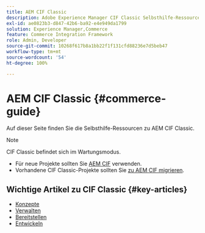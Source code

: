 ```yaml
---
title: AEM CIF Classic
description: Adobe Experience Manager CIF Classic Selbsthilfe-Ressourcen und Links zur Dokumentation.
exl-id: ae0823b3-d847-42b6-ba92-e4e949da1799
solution: Experience Manager,Commerce
feature: Commerce Integration Framework
role: Admin, Developer
source-git-commit: 10268f617b8a1bb22f1f131cfd88236e7d5beb47
workflow-type: tm+mt
source-wordcount: '54'
ht-degree: 100%

---
```



# AEM CIF Classic {#commerce-guide}

Auf dieser Seite finden Sie die Selbsthilfe-Ressourcen zu AEM CIF Classic.

>[!NOTE]
>
>CIF Classic befindet sich im Wartungsmodus.
>
>* Für neue Projekte sollten Sie [AEM CIF](/help/commerce/cif/introduction.md) verwenden.
>* Vorhandene CIF Classic-Projekte sollten Sie [zu AEM CIF migrieren](/help/commerce/cif/migration.md).

## Wichtige Artikel zu CIF Classic {#key-articles}

* [Konzepte](administering/concepts.md)
* [Verwalten](administering/generic.md)
* [Bereitstellen](deploying/ecommerce.md)
* [Entwickeln](developing/ecommerce.md)
